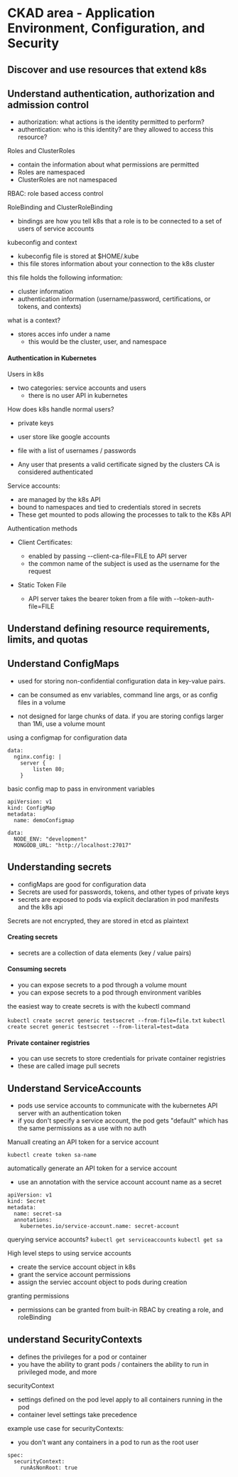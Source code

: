 # CKAD area - Application Environment, Configuration, and Security 

## Discover and use resources that extend k8s 


## Understand authentication, authorization and admission control
- authorization: what actions is the identity permitted to perform?
- authentication: who is this identity? are they allowed to access this resource?

Roles and ClusterRoles 
- contain the information about what permissions are permitted 
- Roles are namespaced 
- ClusterRoles are not namespaced

RBAC: role based access control

RoleBinding and ClusterRoleBinding
- bindings are how you tell k8s that a role is to be connected to a set of users of service accounts 

kubeconfig and context 
- kubeconfig file is stored at $HOME/.kube
- this file stores information about your connection to the k8s cluster

this file holds the following information:
- cluster information
- authentication information (username/password, certifications, or tokens, and contexts)

what is a context?
- stores acces info under a name 
  - this would be the cluster, user, and namespace

#### Authentication in Kubernetes 

Users in k8s 
- two categories: service accounts and users
    - there is no user API in kubernetes 

How does k8s handle normal users?
- private keys
- user store like google accounts
- file with a list of usernames / passwords

- Any user that presents a valid certificate signed by the clusters CA is considered authenticated

Service accounts: 
- are managed by the k8s API 
- bound to namespaces and tied to credentials stored in secrets 
- These get mounted to pods allowing the processes to talk to the K8s API 

Authentication methods 

- Client Certificates:
    - enabled by passing --client-ca-file=FILE to API server
    - the common name of the subject is used as the username for the request 

- Static Token File 
    - API server takes the bearer token from a file with --token-auth-file=FILE



## Understand defining resource requirements, limits, and quotas

## Understand ConfigMaps 
- used for storing non-confidential configuration data in key-value pairs. 
- can be consumed as env variables, command line args, or as config files in a volume 

- not designed for large chunks of data. if you are storing configs larger than 1Mi, use a volume mount 

using a configmap for configuration data

```
data:
  nginx.config: | 
    server { 
        listen 80;
    }
```


basic config map to pass in environment variables 

```
apiVersion: v1
kind: ConfigMap
metadata:
  name: demoConfigmap

data:
  NODE_ENV: "development"
  MONGODB_URL: "http://localhost:27017"
```


## Understanding secrets 
- configMaps are good for configuration data 
- Secrets are used for passwords, tokens, and other types of private keys 
- secrets are exposed to pods via explicit declaration in pod manifests and the k8s api 

Secrets are not encrypted, they are stored in etcd as plaintext

#### Creating secrets 
- secrets are a collection of data elements (key / value pairs)

#### Consuming secrets 
- you can expose secrets to a pod through a volume mount 
- you can expose secrets to a pod through environment varibles 

the easiest way to create secrets is with the kubectl command 

``` kubectl create secret generic testsecret --from-file=file.txt ``` 
``` kubectl create secret generic testsecret --from-literal=test=data ```

#### Private container registries 
- you can use secrets to store credentials for private container registries 
- these are called image pull secrets 


## Understand ServiceAccounts
- pods use service accounts to communicate with the kubernetes API server with an authentication token
- if you don't specify a service account, the pod gets "default" which has the same permissions as a use with no auth

Manuall creating an API token for a service account 

``` kubectl create token sa-name ```

automatically generate an API token for a service account
- use an annotation with the service account account name as a secret

```
apiVersion: v1
kind: Secret
metadata:
  name: secret-sa
  annotations:
    kubernetes.io/service-account.name: secret-account
```


querying service accounts?
``` kubectl get serviceaccounts ```
``` kubectl get sa ```

High level steps to using service accounts
- create the service account object in k8s 
- grant the service account permissions 
- assign the serviec account object to pods during creation

granting permissions 
- permissions can be granted from built-in RBAC by creating a role, and roleBinding


## understand SecurityContexts 
- defines the privileges for a pod or container 
- you have the ability to grant pods / containers the ability to run in privileged mode, and more 

securityContext
- settings defined on the pod level apply to all containers running in the pod 
- container level settings take precedence 

example use case for securityContexts:
- you don't want any containers in a pod to run as the root user

```
spec:
  securityContext:
    runAsNonRoot: true
```
